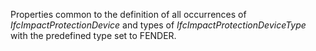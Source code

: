 Properties common to the definition of all occurrences of _IfcImpactProtectionDevice_ and types of _IfcImpactProtectionDeviceType_ with the predefined type set to FENDER.

<!-- end of short definition -->

